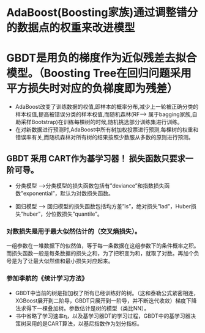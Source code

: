 # AdaBoost(Boosting家族)通过调整错分的数据点的权重来改进模型
# GBDT是用负的梯度作为近似残差去拟合模型。（Boosting Tree在回归问题采用平方损失时对应的负梯度即为残差）
* AdaBoost改变了训练数据的权值,即样本的概率分布,减少上一轮被正确分类的样本权值,提高被错误分类的样本权值,而随机森林(RF—> 属于bagging家族,自助采样Bootstrap)在训练每棵树的时候,随机挑选部分训练集进行训练。
* 在对新数据进行预测时,AdaBoost中所有树加权投票进行预测,每棵树的权重和错误率有关,而随机森林对所有树的结果按照少数服从多数的原则进行预测。

## GBDT 采用 CART作为基学习器！ 损失函数只要求一阶可导。
* 分类模型 -->分类模型的损失函数包括有”deviance”和指数损失函数”exponential”，默认为对数损失函数。

* 回归模型 --> 回归模型的损失函数包括均方差”ls”，绝对损失”lad”，Huber损失”huber”，分位数损失”quantile”。

### 对数损失是用于最大似然估计的（交叉熵损失）。

一组参数在一堆数据下的似然值，等于每一条数据在这组参数下的条件概率之积。而损失函数一般是每条数据的损失之和，为了把积变为和，就取了对数。再加个负号是为了让最大似然值和最小损失对应起来。


### 参加李航的《统计学习方法》
* GBDT中当前的树是指加权了所有已经训练好的树。（这和泰勒公式紧密相连，XGBoost展开到二阶导，GBDT只展开到一阶导，并不断迭代收敛）梯度下降法求得下一棵叠加树。参数估计是树的模型（类比NN）。
* 书中省略了学习速率η，以及基学习器DT的学习过程，GBDT中的基学习器决策树采用的是CART算法，以基尼指数作为划分指标。